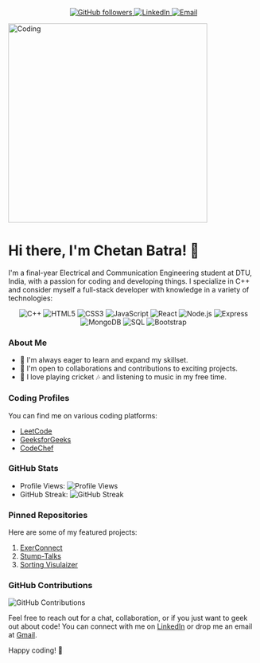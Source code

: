 <!-- Header -->
<p align="center">
  <a href="https://github.com/YourGitHubUsername">
    <img src="https://img.shields.io/github/followers/YourGitHubUsername?style=social" alt="GitHub followers">
  </a>
  <a href="https://www.linkedin.com/in/YourLinkedInProfile">
    <img src="https://img.shields.io/badge/LinkedIn-Connect-blue?style=flat&logo=linkedin" alt="LinkedIn">
  </a>
  <a href="mailto:chetanbat2001@gmail.com">
    <img src="https://img.shields.io/badge/Email-Contact%20Me-red?style=flat&logo=gmail" alt="Email">
  </a>
</p>

<!-- Image of You Coding -->
<img
  align="center"
  alt="Coding"
  width="400"
  src="https://cdn.dribbble.com/users/1019864/screenshots/3079099/codeloop.gif"
/>


# Hi there, I'm Chetan Batra! 👋

I'm a final-year Electrical and Communication Engineering student at DTU, India, with a passion for coding and developing things. I specialize in C++ and consider myself a full-stack developer with knowledge in a variety of technologies:

<!-- Skills -->
<p align="center">
  <img src="https://img.shields.io/badge/C++-Expert-blue?style=flat&logo=c%2B%2B" alt="C++">
  <img src="https://img.shields.io/badge/HTML5-Advanced-orange?style=flat&logo=html5" alt="HTML5">
  <img src="https://img.shields.io/badge/CSS3-Advanced-blue?style=flat&logo=css3" alt="CSS3">
  <img src="https://img.shields.io/badge/JavaScript-Intermediate-yellow?style=flat&logo=javascript" alt="JavaScript">
  <img src="https://img.shields.io/badge/React-Intermediate-blue?style=flat&logo=react" alt="React">
  <img src="https://img.shields.io/badge/Node.js-Intermediate-green?style=flat&logo=node.js" alt="Node.js">
  <img src="https://img.shields.io/badge/Express-Intermediate-green?style=flat&logo=express" alt="Express">
  <img src="https://img.shields.io/badge/MongoDB-Intermediate-green?style=flat&logo=mongodb" alt="MongoDB">
  <img src="https://img.shields.io/badge/SQL-Intermediate-green?style=flat&logo=sql" alt="SQL">
  <img src="https://img.shields.io/badge/Bootstrap-Intermediate-purple?style=flat&logo=bootstrap" alt="Bootstrap">
</p>

### About Me

- 🌱 I'm always eager to learn and expand my skillset.
- 👯 I'm open to collaborations and contributions to exciting projects.
- 🏏 I love playing cricket 🎶 and listening to music in my free time.

### Coding Profiles

You can find me on various coding platforms:

- [LeetCode](https://leetcode.com/Chetan_Batra2001/)
- [GeeksforGeeks](https://auth.geeksforgeeks.org/user/chetanbat2001/practice)
- [CodeChef](https://www.codechef.com/users/chetanbat2001)

### GitHub Stats

- Profile Views: ![Profile Views](https://komarev.com/ghpvc/?username=ChetanBatra72)
- GitHub Streak: ![GitHub Streak](https://github-readme-streak-stats.herokuapp.com/?user=ChetanBatra72)

### Pinned Repositories

Here are some of my featured projects:

1. [ExerConnect](https://github.com/ChetanBatra72/Easy_Fitness)
2. [Stump-Talks](https://github.com/ChetanBatra72/Chat_Appication)
3. [Sorting Visulaizer](https://github.com/ChetanBatra72/Sorting_Vis)

### GitHub Contributions

![GitHub Contributions](https://github-readme-streak-stats.herokuapp.com/?user=ChetanBatra72)


Feel free to reach out for a chat, collaboration, or if you just want to geek out about code! You can connect with me on [LinkedIn](https://www.linkedin.com/in/chetan-batra-17b8731b7/) or drop me an email at [Gmail](mailto:chetanbat2001@gmail.com).

Happy coding! 🚀
